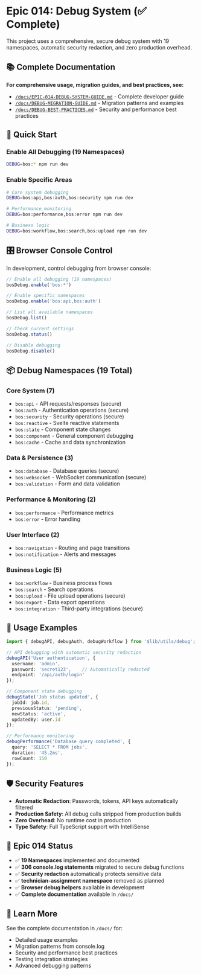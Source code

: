 # Epic 014: Debug System (✅ Complete)

This project uses a comprehensive, secure debug system with 19 namespaces, automatic security redaction, and zero production overhead.

## 📚 Complete Documentation

**For comprehensive usage, migration guides, and best practices, see:**
- [`/docs/EPIC-014-DEBUG-SYSTEM-GUIDE.md`](../../docs/EPIC-014-DEBUG-SYSTEM-GUIDE.md) - Complete developer guide
- [`/docs/DEBUG-MIGRATION-GUIDE.md`](../../docs/DEBUG-MIGRATION-GUIDE.md) - Migration patterns and examples  
- [`/docs/DEBUG-BEST-PRACTICES.md`](../../docs/DEBUG-BEST-PRACTICES.md) - Security and performance best practices

## 🚀 Quick Start

### Enable All Debugging (19 Namespaces)
```bash
DEBUG=bos:* npm run dev
```

### Enable Specific Areas
```bash
# Core system debugging
DEBUG=bos:api,bos:auth,bos:security npm run dev

# Performance monitoring
DEBUG=bos:performance,bos:error npm run dev

# Business logic
DEBUG=bos:workflow,bos:search,bos:upload npm run dev
```

## 🎛️ Browser Console Control

In development, control debugging from browser console:

```javascript
// Enable all debugging (19 namespaces)
bosDebug.enable('bos:*')

// Enable specific namespaces
bosDebug.enable('bos:api,bos:auth')

// List all available namespaces
bosDebug.list()

// Check current settings
bosDebug.status()

// Disable debugging
bosDebug.disable()
```

## 📦 Debug Namespaces (19 Total)

### Core System (7)
- `bos:api` - API requests/responses (secure)
- `bos:auth` - Authentication operations (secure)
- `bos:security` - Security operations (secure)
- `bos:reactive` - Svelte reactive statements
- `bos:state` - Component state changes
- `bos:component` - General component debugging
- `bos:cache` - Cache and data synchronization

### Data & Persistence (3)
- `bos:database` - Database queries (secure)
- `bos:websocket` - WebSocket communication (secure)
- `bos:validation` - Form and data validation

### Performance & Monitoring (2)
- `bos:performance` - Performance metrics
- `bos:error` - Error handling

### User Interface (2)
- `bos:navigation` - Routing and page transitions
- `bos:notification` - Alerts and messages

### Business Logic (5)
- `bos:workflow` - Business process flows
- `bos:search` - Search operations
- `bos:upload` - File upload operations (secure)
- `bos:export` - Data export operations
- `bos:integration` - Third-party integrations (secure)

## 🔧 Usage Examples

```typescript
import { debugAPI, debugAuth, debugWorkflow } from '$lib/utils/debug';

// API debugging with automatic security redaction
debugAPI('User authentication', {
  username: 'admin',
  password: 'secret123',    // Automatically redacted
  endpoint: '/api/auth/login'
});

// Component state debugging
debugState('Job status updated', {
  jobId: job.id,
  previousStatus: 'pending',
  newStatus: 'active',
  updatedBy: user.id
});

// Performance monitoring
debugPerformance('Database query completed', {
  query: 'SELECT * FROM jobs',
  duration: '45.2ms',
  rowCount: 150
});
```

## 🛡️ Security Features

- **Automatic Redaction**: Passwords, tokens, API keys automatically filtered
- **Production Safety**: All debug calls stripped from production builds
- **Zero Overhead**: No runtime cost in production
- **Type Safety**: Full TypeScript support with IntelliSense

## 🎯 Epic 014 Status

- ✅ **19 Namespaces** implemented and documented
- ✅ **306 console.log statements** migrated to secure debug functions
- ✅ **Security redaction** automatically protects sensitive data
- ✅ **technician-assignment namespace** removed as planned
- ✅ **Browser debug helpers** available in development
- ✅ **Complete documentation** available in `/docs/`

## 📖 Learn More

See the complete documentation in `/docs/` for:
- Detailed usage examples
- Migration patterns from console.log
- Security and performance best practices
- Testing integration strategies
- Advanced debugging patterns